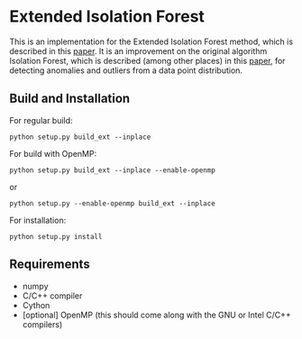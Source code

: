 # Extended Isolation Forest

This is an implementation for the Extended Isolation Forest method, which is described in this [paper](https://arxiv.org/pdf/1811.02141.pdf). It is an improvement on the original algorithm Isolation Forest, which is described (among other places) in this [paper](https://cs.nju.edu.cn/zhouzh/zhouzh.files/publication/icdm08b.pdf), for detecting anomalies and outliers from a data point distribution.

## Build and Installation
For regular build:


    python setup.py build_ext --inplace


For build with OpenMP:


    python setup.py build_ext --inplace --enable-openmp


or


    python setup.py --enable-openmp build_ext --inplace


For installation:


    python setup.py install


## Requirements

- numpy
- C/C++ compiler
- Cython
- [optional] OpenMP (this should come along with the GNU or Intel C/C++ compilers)
